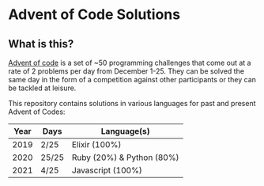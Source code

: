 # Advent of Code Solutions

## What is this?
[Advent of code](https://adventofcode.com) is a set of ~50 programming challenges that come out at a rate of 2 problems per day from December 1-25. They can be solved the same day in the form of a competition against other participants or they can be tackled at leisure.

This repository contains solutions in various languages for past and present Advent of Codes:

| Year        | Days        | Language(s)               |
| ----------- | ----------- | ------------------------- |
| 2019        | 2/25        | Elixir (100%)             |
| 2020        | 25/25       | Ruby (20%) & Python (80%) |
| 2021        | 4/25        | Javascript (100%)         |
